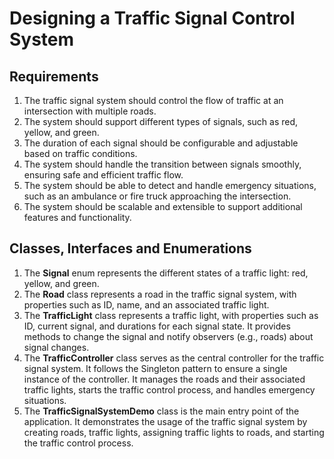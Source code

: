 # Designing a Traffic Signal Control System

## Requirements
1. The traffic signal system should control the flow of traffic at an intersection with multiple roads.
2. The system should support different types of signals, such as red, yellow, and green.
3. The duration of each signal should be configurable and adjustable based on traffic conditions.
4. The system should handle the transition between signals smoothly, ensuring safe and efficient traffic flow.
5. The system should be able to detect and handle emergency situations, such as an ambulance or fire truck approaching the intersection.
6. The system should be scalable and extensible to support additional features and functionality.

## Classes, Interfaces and Enumerations
1. The **Signal** enum represents the different states of a traffic light: red, yellow, and green.
2. The **Road** class represents a road in the traffic signal system, with properties such as ID, name, and an associated traffic light.
3. The **TrafficLight** class represents a traffic light, with properties such as ID, current signal, and durations for each signal state. It provides methods to change the signal and notify observers (e.g., roads) about signal changes.
4. The **TrafficController** class serves as the central controller for the traffic signal system. It follows the Singleton pattern to ensure a single instance of the controller. It manages the roads and their associated traffic lights, starts the traffic control process, and handles emergency situations.
5. The **TrafficSignalSystemDemo** class is the main entry point of the application. It demonstrates the usage of the traffic signal system by creating roads, traffic lights, assigning traffic lights to roads, and starting the traffic control process.
